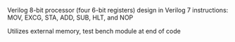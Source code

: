 Verilog 8-bit processor (four 6-bit registers) design in Verilog
7 instructions:
	MOV, EXCG, STA, ADD, SUB, HLT, and NOP

Utilizes external memory, test bench module at end of code